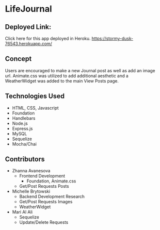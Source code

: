 # LifeJournal

## Deployed Link:
Click here for this app deployed in Heroku.
https://stormy-dusk-76543.herokuapp.com/

## Concept
Users are encouraged to make a new Journal post as well as add an image url. Animate.css was utilized to add additional aesthetic and a WeatherWidget was added to the main View Posts page.

## Technologies Used
* HTML, CSS, Javascript
* Foundation
* Handlebars
* Node.js
* Express.js
* MySQL
* Sequelize
* Mocha/Chai

## Contributors
* Zhanna Avanesova
  * Frontend Development
    * Foundation, Animate.css
  * Get/Post Requests Posts
* Michelle Brytowski
  * Backend Development Research
  * Get/Post Requests Images
  * WeatherWidget
* Mari Al Ali
  * Sequelize
  * Update/Delete Requests
